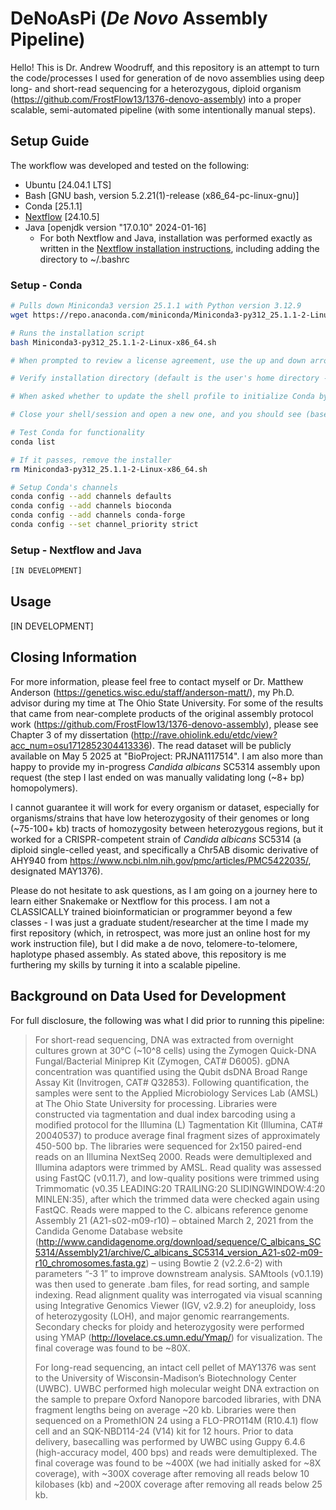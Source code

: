 # DeNoAsPi (_De Novo_ Assembly Pipeline)

Hello! This is Dr. Andrew Woodruff, and this repository is an attempt to turn the code/processes I used for generation of de novo assemblies using deep long- and short-read sequencing for a heterozygous, diploid organism (https://github.com/FrostFlow13/1376-denovo-assembly) into a proper scalable, semi-automated pipeline (with some intentionally manual steps).

## Setup Guide

The workflow was developed and tested on the following:

 * Ubuntu [24.04.1 LTS]
 * Bash [GNU bash, version 5.2.21(1)-release (x86_64-pc-linux-gnu)]
 * Conda [25.1.1]
 * [Nextflow](https://www.nextflow.io/) [24.10.5]
 * Java [openjdk version "17.0.10" 2024-01-16]
   * For both Nextflow and Java, installation was performed exactly as written in the [Nextflow installation instructions](https://nextflow.io/docs/stable/install.html), including adding the directory to ~/.bashrc

### Setup - Conda

   ```bash
   # Pulls down Miniconda3 version 25.1.1 with Python version 3.12.9
   wget https://repo.anaconda.com/miniconda/Miniconda3-py312_25.1.1-2-Linux-x86_64.sh
   
   # Runs the installation script
   bash Miniconda3-py312_25.1.1-2-Linux-x86_64.sh
   
   # When prompted to review a license agreement, use the up and down arrow keys to navigate to the bottom, then enter "yes" to agree when prompted to accept the license
   
   # Verify installation directory (default is the user's home directory - this is where we want it!) - press Enter to confirm
   
   # When asked whether to update the shell profile to initialize Conda by default, enter "yes" - this will launch conda whenever you start up a session
   
   # Close your shell/session and open a new one, and you should see (base) in the command line - Conda is working
   
   # Test Conda for functionality
   conda list
   
   # If it passes, remove the installer
   rm Miniconda3-py312_25.1.1-2-Linux-x86_64.sh

   # Setup Conda's channels
   conda config --add channels defaults
   conda config --add channels bioconda
   conda config --add channels conda-forge
   conda config --set channel_priority strict
```

### Setup - Nextflow and Java

   ```bash
   [IN DEVELOPMENT]
   ```

## Usage

[IN DEVELOPMENT]

## Closing Information

For more information, please feel free to contact myself or Dr. Matthew Anderson (https://genetics.wisc.edu/staff/anderson-matt/), my Ph.D. advisor during my time at The Ohio State University. For some of the results that came from near-complete products of the original assembly protocol work (https://github.com/FrostFlow13/1376-denovo-assembly), please see Chapter 3 of my dissertation (http://rave.ohiolink.edu/etdc/view?acc_num=osu1712852304413336). The read dataset will be publicly available on May 5 2025 at "BioProject: PRJNA1117514". I am also more than happy to provide my in-progress _Candida albicans_ SC5314 assembly upon request (the step I last ended on was manually validating long (~8+ bp) homopolymers).

I cannot guarantee it will work for every organism or dataset, especially for organisms/strains that have low heterozygosity of their genomes or long (~75-100+ kb) tracts of homozygosity between heterozygous regions, but it worked for a CRISPR-competent strain of _Candida albicans_ SC5314 (a diploid single-celled yeast, and specifically a Chr5AB disomic derivative of AHY940 from https://www.ncbi.nlm.nih.gov/pmc/articles/PMC5422035/, designated MAY1376).

Please do not hesitate to ask questions, as I am going on a journey here to learn either Snakemake or Nextflow for this process. I am not a CLASSICALLY trained bioinformatician or programmer beyond a few classes - I was just a graduate student/researcher at the time I made my first repository (which, in retrospect, was more just an online host for my work instruction file), but I did make a de novo, telomere-to-telomere, haplotype phased assembly. As stated above, this repository is me furthering my skills by turning it into a scalable pipeline.

## Background on Data Used for Development

For full disclosure, the following was what I did prior to running this pipeline:

>For short-read sequencing, DNA was extracted from overnight cultures grown at 30°C (~10^8 cells) using the Zymogen Quick-DNA Fungal/Bacterial Miniprep Kit (Zymogen, CAT# D6005). gDNA concentration was quantified using the Qubit dsDNA Broad Range Assay Kit (Invitrogen, CAT# Q32853). Following quantification, the samples were sent to the Applied Microbiology Services Lab (AMSL) at The Ohio State University for processing. Libraries were constructed via tagmentation and dual index barcoding using a modified protocol for the Illumina (L) Tagmentation Kit (Illumina, CAT# 20040537) to produce average final fragment sizes of approximately 450-500 bp. The libraries were sequenced for 2x150 paired-end reads on an Illumina NextSeq 2000. Reads were demultiplexed and Illumina adaptors were trimmed by AMSL. Read quality was assessed using FastQC (v0.11.7), and low-quality positions were trimmed using Trimmomatic (v0.35 LEADING:20 TRAILING:20 SLIDINGWINDOW:4:20 MINLEN:35), after which the trimmed data were checked again using FastQC. Reads were mapped to the C. albicans reference genome Assembly 21 (A21-s02-m09-r10) – obtained March 2, 2021 from the Candida Genome Database website (http://www.candidagenome.org/download/sequence/C_albicans_SC5314/Assembly21/archive/C_albicans_SC5314_version_A21-s02-m09-r10_chromosomes.fasta.gz) – using Bowtie 2 (v2.2.6-2) with parameters “-3 1” to improve downstream analysis. SAMtools (v0.1.19) was then used to generate .bam files, for read sorting, and sample indexing. Read alignment quality was interrogated via visual scanning using Integrative Genomics Viewer (IGV, v2.9.2) for aneuploidy, loss of heterozygosity (LOH), and major genomic rearrangements. Secondary checks for ploidy and heterozygosity were performed using YMAP (http://lovelace.cs.umn.edu/Ymap/) for visualization. The final coverage was found to be ~80X.
>
>For long-read sequencing, an intact cell pellet of MAY1376 was sent to the University of Wisconsin-Madison’s Biotechnology Center (UWBC). UWBC performed high molecular weight DNA extraction on the sample to prepare Oxford Nanopore barcoded libraries, with DNA fragment lengths being on average ~20 kb. Libraries were then sequenced on a PromethION 24 using a FLO-PRO114M (R10.4.1) flow cell and an SQK-NBD114-24 (V14) kit for 12 hours. Prior to data delivery, basecalling was performed by UWBC using Guppy 6.4.6 (high-accuracy model, 400 bps) and reads were demultiplexed. The final coverage was found to be ~400X (we had initially asked for ~8X coverage), with ~300X coverage after removing all reads below 10 kilobases (kb) and ~200X coverage after removing all reads below 25 kb.

